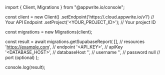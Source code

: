 import { Client, Migrations } from "@appwrite.io/console";

const client = new Client()
    .setEndpoint('https://<REGION>.cloud.appwrite.io/v1') // Your API Endpoint
    .setProject('<YOUR_PROJECT_ID>'); // Your project ID

const migrations = new Migrations(client);

const result = await migrations.getSupabaseReport(
    [], // resources
    'https://example.com', // endpoint
    '<API_KEY>', // apiKey
    '<DATABASE_HOST>', // databaseHost
    '<USERNAME>', // username
    '<PASSWORD>', // password
    null // port (optional)
);

console.log(result);
